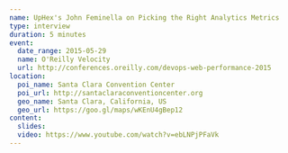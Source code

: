```yaml
---
name: UpHex's John Feminella on Picking the Right Analytics Metrics
type: interview
duration: 5 minutes
event:
  date_range: 2015-05-29
  name: O'Reilly Velocity
  url: http://conferences.oreilly.com/devops-web-performance-2015
location:
  poi_name: Santa Clara Convention Center
  poi_url: http://santaclaraconventioncenter.org
  geo_name: Santa Clara, California, US
  geo_url: https://goo.gl/maps/wKEnU4gBep12
content:
  slides:
  video: https://www.youtube.com/watch?v=ebLNPjPFaVk
---
```

